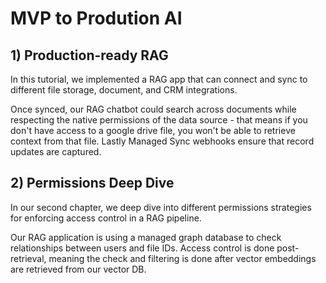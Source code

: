 # MVP to Prodution AI

## 1) Production-ready RAG
In this tutorial, we implemented a RAG app that can connect and sync to different file storage, document, and CRM integrations.

Once synced, our RAG chatbot could search across documents while respecting the native permissions of the data source - that means if you don't have access to a google drive file, you won't be able to retrieve context from that file.
Lastly Managed Sync webhooks ensure that record updates are captured.

## 2) Permissions Deep Dive
In our second chapter, we deep dive into different permissions strategies for enforcing access control in a RAG pipeline.

Our RAG application is using a managed graph database to check relationships between users and file IDs.
Access control is done post-retrieval, meaning the check and filtering is done after vector embeddings 
are retrieved from our vector DB.

